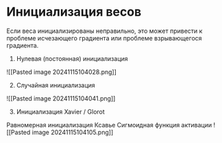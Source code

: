 # Инициализация весов

Если веса инициализированы неправильно, это может привести к проблеме исчезающего
градиента или проблеме взрывающегося градиента.

1. Нулевая (постоянная) инициализация

![[Pasted image 20241115104028.png]]

2. Случайная инициализация

![[Pasted image 20241115104041.png]]

3. Инициализация Xavier / Glorot

Равномерная инициализация Ксавье
Сигмоидная функция активации
![[Pasted image 20241115104105.png]]


